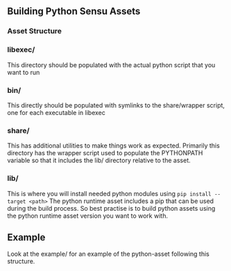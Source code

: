 ## Building Python Sensu Assets

### Asset Structure

### libexec/
This directory should be populated with the actual python script that you want to run

### bin/
This directly should be populated with symlinks to the share/wrapper script, one for each executable in libexec

### share/
This has additional utilities to make things work as expected. Primarily this directory has the wrapper script used to populate the PYTHONPATH variable so that it includes the lib/ directory relative to the asset.

### lib/
This is where you will install needed python modules using `pip install --target <path>`
The python runtime asset includes a pip that can be used during the build process.
So best practise is to build python assets using the python runtime asset version you want to work with.


## Example
Look at the example/ for an example of the python-asset following this structure.
